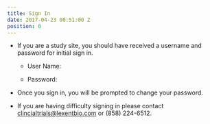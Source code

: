 ```yaml
---
title: Sign In
date: 2017-04-23 00:51:00 Z
position: 0
---
```


* If you are a study site, you should have received a username and password for initial sign in.

  * User Name:

  * Password:

* Once you sign in, you will be prompted to change your password.

* If you are having difficulty signing in please contact clincialtrials@lexentbio.com or (858) 224-6512.